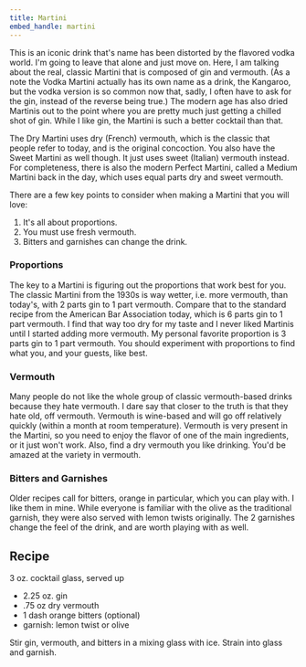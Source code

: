 ```yaml
---
title: Martini
embed_handle: martini
---
```


<amp-img width="640" height="427" layout="responsive" src="/assets/images/martini.jpg"></amp-img>

This is an iconic drink that's name has been distorted by the flavored vodka world. I'm going to leave that alone and just move on. Here, I am talking about the real, classic Martini that is composed of gin and vermouth. (As a note the Vodka Martini actually has its own name as a drink, the Kangaroo, but the vodka version is so common now that, sadly, I often have to ask for the gin, instead of the reverse being true.) The modern age has also dried Martinis out to the point where you are pretty much just getting a chilled shot of gin. While I like gin, the Martini is such a better cocktail than that.

The Dry Martini uses dry (French) vermouth, which is the classic that people refer to today, and is the original concoction. You also have the Sweet Martini as well though. It just uses sweet (Italian) vermouth instead. For completeness, there is also the modern Perfect Martini, called a Medium Martini back in the day, which uses equal parts dry and sweet vermouth.

There are a few key points to consider when making a Martini that you will love:

1. It's all about proportions.
1. You must use fresh vermouth.
1. Bitters and garnishes can change the drink.

### Proportions
The key to a Martini is figuring out the proportions that work best for you. The classic Martini from the 1930s is way wetter, i.e. more vermouth, than today's, with 2 parts gin to 1 part vermouth. Compare that to the standard recipe from the American Bar Association today, which is 6 parts gin to 1 part vermouth. I find that way too dry for my taste and I never liked Martinis until I started adding more vermouth. My personal favorite proportion is 3 parts gin to 1 part vermouth. You should experiment with proportions to find what you, and your guests, like best.

### Vermouth
Many people do not like the whole group of classic vermouth-based drinks because they hate vermouth. I dare say that closer to the truth is that they hate old, off vermouth. Vermouth is wine-based and will go off relatively quickly (within a month at room temperature). Vermouth is very present in the Martini, so you need to enjoy the flavor of one of the main ingredients, or it just won't work. Also, find a dry vermouth you like drinking. You'd be amazed at the variety in vermouth.

### Bitters and Garnishes
Older recipes call for bitters, orange in particular, which you can play with. I like them in mine. While everyone is familiar with the olive as the traditional garnish, they were also served with lemon twists originally. The 2 garnishes change the feel of the drink, and are worth playing with as well.

## Recipe
<recipe>
<p>3 oz. cocktail glass, served up</p>
	<ul>
		<li>2.25 oz. gin</li>
		<li>.75 oz dry vermouth</li>
		<li>1 dash orange bitters (optional)</li>
		<li>garnish: lemon twist or olive</li>
	</ul>
	<p>Stir gin, vermouth, and bitters in a mixing glass with ice. Strain into glass and garnish.</p>
</recipe>
